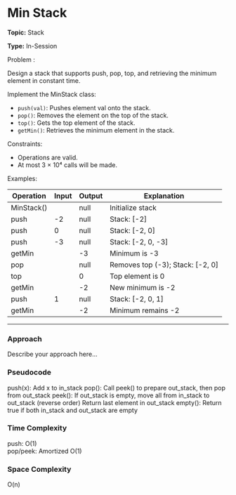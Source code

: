 # Min Stack
**Topic:** Stack

**Type:** In-Session

Problem :

Design a stack that supports push, pop, top, and retrieving the minimum element in constant time.

Implement the MinStack class:
- `push(val)`: Pushes element val onto the stack.  
- `pop()`: Removes the element on the top of the stack.  
- `top()`: Gets the top element of the stack.  
- `getMin()`: Retrieves the minimum element in the stack.

Constraints:
- Operations are valid.  
- At most 3 × 10⁴ calls will be made.

Examples:

| Operation  | Input | Output | Explanation |
|-------------|--------|---------|--------------|
| MinStack()  |        | null    | Initialize stack |
| push        | -2     | null    | Stack: [-2] |
| push        | 0      | null    | Stack: [-2, 0] |
| push        | -3     | null    | Stack: [-2, 0, -3] |
| getMin      |        | -3      | Minimum is -3 |
| pop         |        | null    | Removes top (-3); Stack: [-2, 0] |
| top         |        | 0       | Top element is 0 |
| getMin      |        | -2      | New minimum is -2 |
| push        | 1      | null    | Stack: [-2, 0, 1] |
| getMin      |        | -2      | Minimum remains -2 |

***


### Approach
Describe your approach here...

### Pseudocode

push(x):
    Add x to in_stack
pop():
    Call peek() to prepare out_stack, then pop from out_stack
peek():
    If out_stack is empty, move all from in_stack to out_stack (reverse order)
    Return last element in out_stack
empty():
    Return true if both in_stack and out_stack are empty

### Time Complexity

push: O(1)  
pop/peek: Amortized O(1)

### Space Complexity

O(n)

